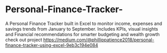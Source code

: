 # Personal-Finance-Tracker-
A Personal Finance Tracker built in Excel to monitor income, expenses and savings trends from January to September. Includes KPIs, visual insights and Financial recommendations for smarter budgeting and wealth growth
check out project https://medium.com/@phillippatience2018/personal-finance-tracker-using-excel-9eb3c194e084
